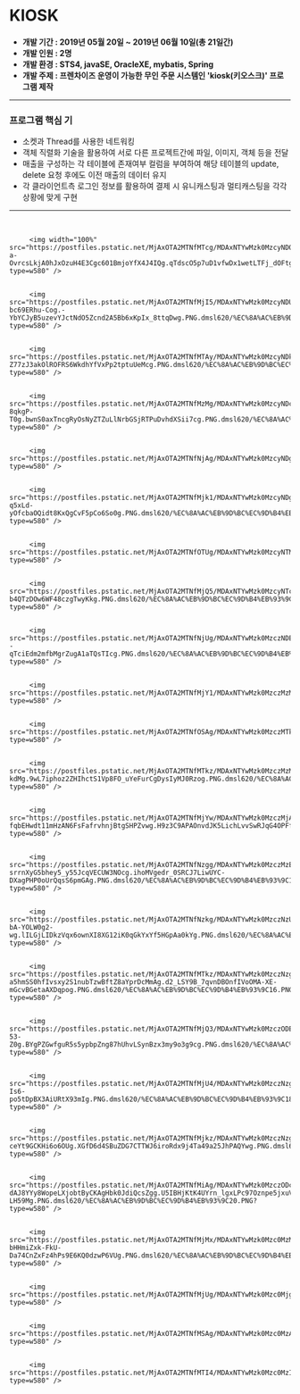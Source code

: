 # KIOSK

<h4>
<ul>
<li>개발 기간 : 2019년 05월 20일 ~ 2019년 06월 10일(총 21일간)</li>
<li>개발 인원 : 2명</li>
<li>개발 환경 : STS4, javaSE, OracleXE, mybatis, Spring</li>
<li>개발 주제 : 프렌차이즈 운영이 가능한 무인 주문 시스템인 'kiosk(키오스크)' 프로그램 제작</li>
</ul>
<hr> 
</h4>
<h3>프로그램 핵심 기</h3>
<ul>
<li>소켓과 Thread를 사용한 네트워킹</li>
<li>객체 직렬화 기술을 활용하여 서로 다른 프로젝트간에 파일, 이미지, 객체 등을 전달</li>
<li>매출을 구성하는 각 테이블에 존재여부 컬럼을 부여하여 해당 테이블의 update, delete 요청 후에도 이전 매출의 데이터 유지</li>
<li>각 클라이언트측 로그인 정보를 활용하여 결제 시 유니캐스팅과 멀티캐스팅을 각각 상황에 맞게 구현</li> 
</ul>
<hr>
<br>
      
         <img width="100%" src="https://postfiles.pstatic.net/MjAxOTA2MTNfMTcg/MDAxNTYwMzk0MzcyNDQ0.T1-a-OvrcsLkjA0hJxOzuH4E3Cgc601BmjoYfX4J4IQg.qTdscO5p7uD1vfwDx1wetLTFj_dOFtgUlHZZkUzwfzkg.PNG.dmsl620/%EC%8A%AC%EB%9D%BC%EC%9D%B4%EB%93%9C1.PNG?type=w580" />
      
      
         <img src="https://postfiles.pstatic.net/MjAxOTA2MTNfMjI5/MDAxNTYwMzk0MzcyNDUw.QbgfTcw5ww2cJ65eRAV82dCndZq7yHb-bc69ERhu-Cog.-YbYCJyB5uzevYJctNdO5Zcnd2A5Bb6xKpIx_8ttqDwg.PNG.dmsl620/%EC%8A%AC%EB%9D%BC%EC%9D%B4%EB%93%9C2.PNG?type=w580" />
      
      
         <img src="https://postfiles.pstatic.net/MjAxOTA2MTNfMTAy/MDAxNTYwMzk0MzcyNDk2.v05yWhc2bTcDmfnYUut9fHVnDLZ6sSZ2VoviKLQ2b_Ug.P59Ds87-Z77zJ3akOlROFRS6WkdhYfVxPp2tptuUeMcg.PNG.dmsl620/%EC%8A%AC%EB%9D%BC%EC%9D%B4%EB%93%9C3.PNG?type=w580" />
      
      
         <img src="https://postfiles.pstatic.net/MjAxOTA2MTNfMzMg/MDAxNTYwMzk0MzcyNDcw.IjYQ0j5fB0a2uiNJZGn5MYyXcNFAaC535a-8qkgP-T0g.bwnS0axTncgRyOsNyZTZuLlNrbGSjRTPuDvhdXSii7cg.PNG.dmsl620/%EC%8A%AC%EB%9D%BC%EC%9D%B4%EB%93%9C4.PNG?type=w580" />
      
      
         <img src="https://postfiles.pstatic.net/MjAxOTA2MTNfNjAg/MDAxNTYwMzk0MzcyNDg5.RAWXWnDBDhPwdQFH7hh8thgkJq1iEU0tk4yg9ylLsNEg.TPmpWLDv6TFPkhDhLZoyrsrzt9eRKUmDVmLUmBEkUW4g.PNG.dmsl620/%EC%8A%AC%EB%9D%BC%EC%9D%B4%EB%93%9C5.PNG?type=w580" />
      
      
         <img src="https://postfiles.pstatic.net/MjAxOTA2MTNfMjk1/MDAxNTYwMzk0MzcyNDg0.Qw2qlv97UX8k3XIF_UZO2RdRvb0zSa9sTbNSZHS0hvog.CGpPB8T7w-q5xLd-yOfcbaOQidt8KxQgCvF5pCo6So0g.PNG.dmsl620/%EC%8A%AC%EB%9D%BC%EC%9D%B4%EB%93%9C6.PNG?type=w580" />
      
      
         <img src="https://postfiles.pstatic.net/MjAxOTA2MTNfOTUg/MDAxNTYwMzk0MzcyNTMz.ckepckAXETMgAWIoH5we3gXgKaudqfqY7MFy6TcpeAAg.xu7MSDfQNoR1S2QJD16OctrFUyApGozP_2vkkFY0olsg.PNG.dmsl620/%EC%8A%AC%EB%9D%BC%EC%9D%B4%EB%93%9C7.PNG?type=w580" />
      
      
         <img src="https://postfiles.pstatic.net/MjAxOTA2MTNfMjQ5/MDAxNTYwMzk0MzcyNTc1.VoORa2uZkqH7JUSG_lFeRBo0z1ULtWE5VpF2NQ2uQ7Ag.SNjn4B0KzHlzh6jcd9Dhi-b4QTzDOw6WF48czgTwyKkg.PNG.dmsl620/%EC%8A%AC%EB%9D%BC%EC%9D%B4%EB%93%9C8.PNG?type=w580" />
      
      
         <img src="https://postfiles.pstatic.net/MjAxOTA2MTNfNjUg/MDAxNTYwMzk0MzczNDEw.TNfKgTaW2KlFWrVhhfOFxRJ9xWUIk9ApKYSTFxnL52Ig.lcTJWgH1BO5RI8E--qTciEdm2mfbMgrZugA1aTQsTIcg.PNG.dmsl620/%EC%8A%AC%EB%9D%BC%EC%9D%B4%EB%93%9C9.PNG?type=w580" />
      
      
         <img src="https://postfiles.pstatic.net/MjAxOTA2MTNfMjY1/MDAxNTYwMzk0MzczMzM5.S1UqWWGkbpaRz70SB95TesWh12jKNPYl_OkoUWuZwWQg.DQVSNZEa0HLhXP3NR7UbV7xflMO0xicGO_07BQAOEqAg.PNG.dmsl620/%EC%8A%AC%EB%9D%BC%EC%9D%B4%EB%93%9C10.PNG?type=w580" />
      
      
         <img src="https://postfiles.pstatic.net/MjAxOTA2MTNfOSAg/MDAxNTYwMzk0MzczMTk0.zNCS_f2AVPqM6yoD0hRvw44DEjFaKMcBBmzw2PsmCc0g.onehR2v8FEXcucOQZ4v8TDTYMqbf71jCQag5capu0mUg.PNG.dmsl620/%EC%8A%AC%EB%9D%BC%EC%9D%B4%EB%93%9C11.PNG?type=w580" />
      
      
         <img src="https://postfiles.pstatic.net/MjAxOTA2MTNfMTkz/MDAxNTYwMzk0MzczMzM2.D_bkvNtPbxkIgYTMWkipGVKWa4iptYwNfxIBJvg-kdMg.9wL7iphoz2ZHIhctS1Vp8FO_uYeFurCgDysIyMJ0Rzog.PNG.dmsl620/%EC%8A%AC%EB%9D%BC%EC%9D%B4%EB%93%9C12.PNG?type=w580" />
      
      
         <img src="https://postfiles.pstatic.net/MjAxOTA2MTNfMjYw/MDAxNTYwMzk0MzczMjAz.AvA_G12-fqbEHwdt11mHzAN6FsFafrvhnjBtgSHPZvwg.H9z3C9APAOnvdJK5LichLvvSwRJqG4OPFfjaOyP8Mcgg.PNG.dmsl620/%EC%8A%AC%EB%9D%BC%EC%9D%B4%EB%93%9C13.PNG?type=w580" />
      
      
         <img src="https://postfiles.pstatic.net/MjAxOTA2MTNfNzgg/MDAxNTYwMzk0MzczMzEx.do3r7GfjnG5SH-srrnXyG5bhey5_y55JcqVECUW3NOcg.ihoMVgedr_0SRCJ7LiwUYC-DXagPHP0oUrQqsS6pmGAg.PNG.dmsl620/%EC%8A%AC%EB%9D%BC%EC%9D%B4%EB%93%9C14.PNG?type=w580" />
      
      
         <img src="https://postfiles.pstatic.net/MjAxOTA2MTNfNzkg/MDAxNTYwMzk0MzczNzU5.6KY8BpjWq7IqXIm32xVkepZece5VDc-bA-YOLW0g2-wg.lILGjLIDkzVqx6ownXI8XG12iK0qGkYxYf5HGpAa0kYg.PNG.dmsl620/%EC%8A%AC%EB%9D%BC%EC%9D%B4%EB%93%9C15.PNG?type=w580" />
      
      
         <img src="https://postfiles.pstatic.net/MjAxOTA2MTNfMTkz/MDAxNTYwMzk0MzczNzgw.LBJd9-a5hmSS0hfIvsxy2S1nubTzwBftZ8aYprDcMmAg.d2_LSY9B_7qvnDBOnfIVoOMA-XE-mGcvBGetaAXDqpog.PNG.dmsl620/%EC%8A%AC%EB%9D%BC%EC%9D%B4%EB%93%9C16.PNG?type=w580" />
      
      
         <img src="https://postfiles.pstatic.net/MjAxOTA2MTNfMjQ3/MDAxNTYwMzk0MzczODE3.ixc2bAd7HfsIJO8sukhUxh06o9pKcM1xX3Se5-53-Z0g.BYgPZGwfguR5s5ypbpZng87hUhvLSynBzx3my9o3g9cg.PNG.dmsl620/%EC%8A%AC%EB%9D%BC%EC%9D%B4%EB%93%9C17.PNG?type=w580" />
      
      
         <img src="https://postfiles.pstatic.net/MjAxOTA2MTNfMjU4/MDAxNTYwMzk0MzczNzg0.x7gGdc2cLd8qosgosqWHqWe3mrcNwEqMWa3IOaTLajEg.x_kE4l1iKokBhD2rpRF-Is6-po5tDpBX3AiURtX93mIg.PNG.dmsl620/%EC%8A%AC%EB%9D%BC%EC%9D%B4%EB%93%9C18.PNG?type=w580" />
      
      
         <img src="https://postfiles.pstatic.net/MjAxOTA2MTNfMjkz/MDAxNTYwMzk0MzczNzg2.UHWBF3SX6xE3ErzPjoq4EEvtvmR-ceYt9GCKHi6o6OUg.XGfD6d4SBuZDG7CTTWJ6iroRdx9j4Ta49a25JhPAQYwg.PNG.dmsl620/%EC%8A%AC%EB%9D%BC%EC%9D%B4%EB%93%9C19.PNG?type=w580" />
      
      
         <img src="https://postfiles.pstatic.net/MjAxOTA2MTNfMiAg/MDAxNTYwMzk0MzczODc3.39SoUg-dAJ8YYy8WopeLXjobtByCKAgHbk0JdiQcsZgg.U5IBHjKtK4UYrn_lgxLPc97Oznpe5jxuVv4Tx-LH59Mg.PNG.dmsl620/%EC%8A%AC%EB%9D%BC%EC%9D%B4%EB%93%9C20.PNG?type=w580" />
      
      
         <img src="https://postfiles.pstatic.net/MjAxOTA2MTNfMjMx/MDAxNTYwMzk0Mzc0MzM0.POCDR4esDnPtbyAQC93y6ewbfa8Y132o9QNgCzxlyUQg.iF-bHHmiZxk-FkU-Da74CnZxFz4hPs9E6KQ0dzwP6VUg.PNG.dmsl620/%EC%8A%AC%EB%9D%BC%EC%9D%B4%EB%93%9C21.PNG?type=w580" />
      
      
         <img src="https://postfiles.pstatic.net/MjAxOTA2MTNfMjUg/MDAxNTYwMzk0Mzc0Mjgy.ReddbPQa9C2aT0cFubnP6TM9EeQ7KQ6aLnmsVxGif1gg.3OP42AEQsMxxTgOn2IQozpqzhpDdtazgKJ_hdY_5TDMg.PNG.dmsl620/%EC%8A%AC%EB%9D%BC%EC%9D%B4%EB%93%9C22.PNG?type=w580" />
      
      
         <img src="https://postfiles.pstatic.net/MjAxOTA2MTNfMSAg/MDAxNTYwMzk0Mzc0MzAw.Yfq4aBWDaGnE311BVQxTvBgnBQzV2bGMwZNRtmNWP_Yg.J_byYFAyygaHNva0xjAHmoOPQnGrb3HgfTGDN6_qz14g.PNG.dmsl620/%EC%8A%AC%EB%9D%BC%EC%9D%B4%EB%93%9C23.PNG?type=w580" />
      
      
         <img src="https://postfiles.pstatic.net/MjAxOTA2MTNfMTI4/MDAxNTYwMzk0Mzc0MzI2.zJecft4K_cQZQqTAViRaCj_4t7eqeoziYGWglhjVVnwg.97af8SdDbv7qxgKZnfILeSb3ZML_ohpaJ6d53z2GFOkg.PNG.dmsl620/%EC%8A%AC%EB%9D%BC%EC%9D%B4%EB%93%9C24.PNG?type=w580" />
      
